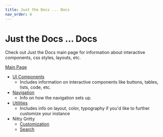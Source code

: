 ```yaml
---
title: Just the Docs ... Docs
nav_order: 4
---
```


# Just the Docs ... Docs

Check out Just the Docs main page for information about interactive components, css styles, layouts, etc. 

[Main Page](https://just-the-docs.com/)

- [UI Components](https://just-the-docs.com/docs/ui-components)
    - Includes information on interactive components like buttons, tables, lists, code, etc.
- [Navigation](https://just-the-docs.com/docs/navigation-structure/)
    - Info on how the navigation sets up. 
- [Utilities](https://just-the-docs.com/docs/utilities)
    - Includes info on layout, color, typography if you'd like to further customize your instance
- Nitty Gritty
    - [Customization](https://just-the-docs.com/docs/customization/)
    - [Search](https://just-the-docs.com/docs/search/)

